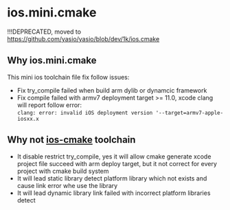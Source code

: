 # ios.mini.cmake

!!!DEPRECATED, moved to https://github.com/yasio/yasio/blob/dev/1k/ios.cmake

## Why ios.mini.cmake
This mini ios toolchain file fix follow issues:  
- Fix try_compile failed when build arm dylib or dynamcic framework
- Fix compile failed with armv7 deployment target >= 11.0, xcode clang will report follow error:  
```clang: error: invalid iOS deployment version '--target=armv7-apple-iosxx.x```

## Why not [ios-cmake](https://github.com/leetal/ios-cmake) toolchain
- It disable restrict try_compile, yes it will allow cmake generate xcode project file succeed with arm deploy target, but it not correct for every project with cmake build system
- It will lead static library detect platform library which not exists and cause link error whe use the library
- It will lead dynamic library link failed with incorrect platform libraries detect

